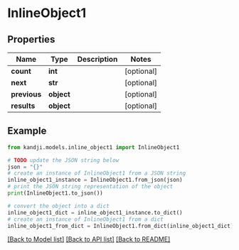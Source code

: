 # InlineObject1


## Properties

Name | Type | Description | Notes
------------ | ------------- | ------------- | -------------
**count** | **int** |  | [optional] 
**next** | **str** |  | [optional] 
**previous** | **object** |  | [optional] 
**results** | **object** |  | [optional] 

## Example

```python
from kandji.models.inline_object1 import InlineObject1

# TODO update the JSON string below
json = "{}"
# create an instance of InlineObject1 from a JSON string
inline_object1_instance = InlineObject1.from_json(json)
# print the JSON string representation of the object
print(InlineObject1.to_json())

# convert the object into a dict
inline_object1_dict = inline_object1_instance.to_dict()
# create an instance of InlineObject1 from a dict
inline_object1_from_dict = InlineObject1.from_dict(inline_object1_dict)
```
[[Back to Model list]](../README.md#documentation-for-models) [[Back to API list]](../README.md#documentation-for-api-endpoints) [[Back to README]](../README.md)



